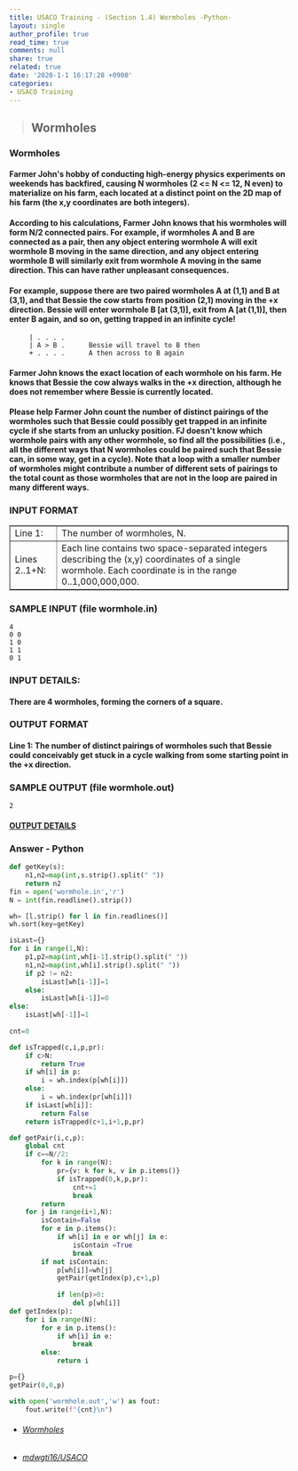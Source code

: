 ```yaml
---
title: USACO Training - (Section 1.4) Wormholes -Python-
layout: single
author_profile: true
read_time: true
comments: null
share: true
related: true
date: '2020-1-1 16:17:28 +0900'
categories:
- USACO Training
---
```


> ## Wormholes

### Wormholes
#### Farmer John's hobby of conducting high-energy physics experiments on weekends has backfired, causing N wormholes (2 <= N <= 12, N even) to materialize on his farm, each located at a distinct point on the 2D map of his farm (the x,y coordinates are both integers).

#### According to his calculations, Farmer John knows that his wormholes will form N/2 connected pairs. For example, if wormholes A and B are connected as a pair, then any object entering wormhole A will exit wormhole B moving in the same direction, and any object entering wormhole B will similarly exit from wormhole A moving in the same direction. This can have rather unpleasant consequences.

#### For example, suppose there are two paired wormholes A at (1,1) and B at (3,1), and that Bessie the cow starts from position (2,1) moving in the +x direction. Bessie will enter wormhole B [at (3,1)], exit from A [at (1,1)], then enter B again, and so on, getting trapped in an infinite cycle!

		 | . . . .
		 | A > B .      Bessie will travel to B then
		 + . . . .      A then across to B again
		 
#### Farmer John knows the exact location of each wormhole on his farm. He knows that Bessie the cow always walks in the +x direction, although he does not remember where Bessie is currently located.

#### Please help Farmer John count the number of distinct pairings of the wormholes such that Bessie could possibly get trapped in an infinite cycle if she starts from an unlucky position. FJ doesn't know which wormhole pairs with any other wormhole, so find all the possibilities (i.e., all the different ways that N wormholes could be paired such that Bessie can, in some way, get in a cycle). Note that a loop with a smaller number of wormholes might contribute a number of different sets of pairings to the total count as those wormholes that are not in the loop are paired in many different ways.

### INPUT FORMAT

<table border="1">

<tbody><tr><td>Line 1:</td><td> The number of wormholes, N.</td></tr>

<tr><td>Lines 2..1+N:</td><td> Each line contains two space-separated
integers describing the (x,y) coordinates of a single wormhole.
Each coordinate is in the range 0..1,000,000,000.  </td></tr>

</tbody></table>

### SAMPLE INPUT (file wormhole.in)
	4
	0 0
	1 0
	1 1
	0 1
	
### INPUT DETAILS:
#### There are 4 wormholes, forming the corners of a square.


### OUTPUT FORMAT

#### Line 1:	The number of distinct pairings of wormholes such that Bessie could conceivably get stuck in a cycle walking from some starting point in the +x direction.

### SAMPLE OUTPUT (file wormhole.out)
	2
	
#### [OUTPUT DETAILS](https://train.usaco.org/usacoprob2?a=miQqOSmwjhm&S=wormhole)
		
### Answer - Python
```python
def getKey(s):
    n1,n2=map(int,s.strip().split(" "))
    return n2
fin = open('wormhole.in','r')
N = int(fin.readline().strip())

wh= [l.strip() for l in fin.readlines()]
wh.sort(key=getKey)

isLast={}
for i in range(1,N):
    p1,p2=map(int,wh[i-1].strip().split(" "))
    n1,n2=map(int,wh[i].strip().split(" "))
    if p2 != n2:
        isLast[wh[i-1]]=1
    else:
        isLast[wh[i-1]]=0
else:
    isLast[wh[-1]]=1
        
cnt=0

def isTrapped(c,i,p,pr):
    if c>N:
        return True
    if wh[i] in p:
        i = wh.index(p[wh[i]])
    else:
        i = wh.index(pr[wh[i]])
    if isLast[wh[i]]:
        return False
    return isTrapped(c+1,i+1,p,pr)

def getPair(i,c,p):
    global cnt
    if c==N//2:
        for k in range(N):
            pr={v: k for k, v in p.items()}
            if isTrapped(0,k,p,pr):
                cnt+=1
                break
        return
    for j in range(i+1,N):
        isContain=False
        for e in p.items():
            if wh[i] in e or wh[j] in e:
                isContain =True
                break
        if not isContain:
            p[wh[i]]=wh[j]
            getPair(getIndex(p),c+1,p)
        
            if len(p)>0:
                del p[wh[i]]
def getIndex(p):
    for i in range(N):
        for e in p.items():
            if wh[i] in e:
                break
        else:
            return i

p={}
getPair(0,0,p)

with open('wormhole.out','w') as fout:
    fout.write(f"{cnt}\n")
```

* ###### [Wormholes]
* ###### [mdwgti16/USACO]

[Wormholes]: https://train.usaco.org/usacoprob2?a=miQqOSmwjhm&S=wormhole
[mdwgti16/USACO]: https://github.com/mdwgti16/USACO/tree/master/USACO/Chapter%201/Section%201.4